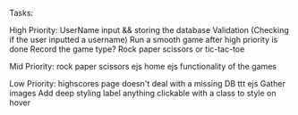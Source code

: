 Tasks:

High Priority:
        UserName input && storing the database 
    Validation (Checking if the user inputted a username)
    Run a smooth game after high priority is done
    Record the game type? Rock paper scissors or tic-tac-toe


Mid Priority:
    rock paper scissors ejs
    home ejs
        functionality of the games

Low Priority:
    highscores page doesn't deal with a missing DB
    ttt ejs
    Gather images
    Add deep styling
    label anything clickable with a class to style on hover







